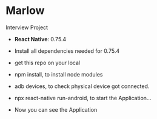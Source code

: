 # Marlow
Interview Project


- **React Native**: 0.75.4
- Install all dependencies needed for 0.75.4

- get this repo on your local

- npm install, to install node modules

- adb devices, to check physical device got connected.

- npx react-native run-android, to start the Application...

- Now you can see the Application
